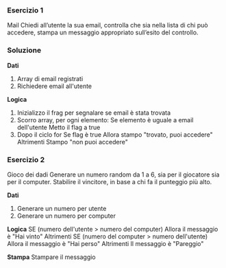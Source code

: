 ### Esercizio 1
Mail
Chiedi all’utente la sua email,
controlla che sia nella lista di chi può accedere,
stampa un messaggio appropriato sull’esito del controllo.

### Soluzione
**Dati**
1. Array di email registrati
2. Richiedere email all'utente

**Logica**
1. Inizializzo il frag per segnalare se email è stata trovata
2. Scorro array, per ogni elemento:
    Se elemento è uguale a email dell'utente
        Metto il flag a true
3. Dopo il ciclo for
    Se flag è true
        Allora stampo "trovato, puoi accedere"
    Altrimenti 
        Stampo "non puoi accedere"


### Esercizio 2
Gioco dei dadi
Generare un numero random da 1 a 6, sia per il giocatore sia per il computer.
Stabilire il vincitore, in base a chi fa il punteggio più alto.

**Dati**
1. Generare un numero per utente
2. Generare un numero per computer

**Logica**
SE (numero dell'utente > numero del computer) 
    Allora il messaggio è "Hai vinto"
Altrimenti SE (numero del computer > numero dell'utente)
    Allora il messaggio è "Hai perso"
Altrimenti
    Il messaggio è "Pareggio"

**Stampa**
Stampare il messaggio